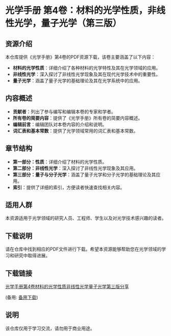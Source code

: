 # 光学手册 第4卷：材料的光学性质，非线性光学，量子光学（第三版）

## 资源介绍

本仓库提供《光学手册》第4卷的PDF资源下载，该卷主要涵盖了以下内容：

- **材料的光学性质**：详细介绍了各种材料的光学特性及其在光学领域的应用。
- **非线性光学**：深入探讨了非线性光学现象及其在现代光学技术中的重要性。
- **量子光学**：涵盖了量子光学的基础理论及其在光学系统中的应用。

## 内容概述

- **贡献者**：列出了参与编写和编辑本卷的专家和学者。
- **所有卷的简要内容**：提供了《光学手册》所有卷的简要内容概述。
- **编辑前言**：编辑团队对本卷内容的介绍和说明。
- **词汇表和基本常数**：提供了光学领域常用的词汇表和基本常数。

## 章节结构

- **第一部分：性质**：详细介绍了材料的光学性质。
- **第二部分：非线性光学**：深入探讨了非线性光学现象及其应用。
- **第三部分：量子与分子光学**：涵盖了量子光学和分子光学的基础理论及其应用。
- **索引**：提供了详细的索引，方便读者快速查找相关内容。

## 适用人群

本资源适用于光学领域的研究人员、工程师、学生以及对光学技术感兴趣的读者。

## 下载说明

请在仓库中找到相应的PDF文件进行下载。希望本资源能够帮助您在光学领域的学习和研究中取得进展。

## 下载链接
[光学手册第4卷材料的光学性质非线性光学量子光学第三版分享](https://pan.quark.cn/s/424b8753c8ff) 

(备用: [备用下载](https://pan.baidu.com/s/1fEK4CJiTSL4duHzHPd0gXg?pwd=1234))

## 说明

该仓库仅用于学习交流，请勿用于商业用途。
